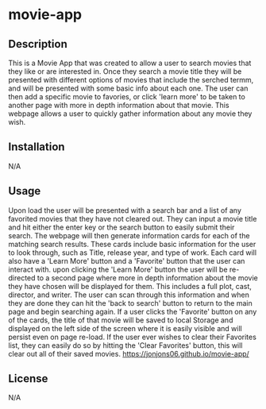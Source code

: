 # movie-app
## Description
This is a Movie App that was created to allow a user to search movies that they like or are interested in. Once they search a movie title they will be presented with different options of movies that include the serched termm, and will be presented with some basic info about each one. The user can then add a specific movie to favories, or click 'learn more' to be taken to another page with more in depth information about that movie. This webpage allows a user to quickly gather information about any movie they wish.

## Installation
N/A
## Usage
Upon load the user will be presented with a search bar and a list of any favorited movies that they have not cleared out. They can input a movie title and hit either the enter key or the search button to easily submit their search. The webpage will then generate information cards for each of the matching search results. These cards include basic information for the user to look through, such as Title, release year, and type of work. Each card will also have a 'Learn More' button and a 'Favorite' button that the user can interact with. upon clicking the 'Learn More' button the user will be re-directed to a second page where more in depth information about the movie they have chosen will be displayed for them. This includes a full plot, cast, director, and writer. The user can scan through this information and when they are done they can hit the 'back to search' button to return to the main page and begin searching again. If a user clicks the 'Favorite' button on any of the cards, the title of that movie will be saved to local Storage and displayed on the left side of the screen where it is easily visible and will persist even on page re-load. If the user ever wishes to clear their Favorites list, they can easily do so by hitting the 'Clear Favorites' button, this will clear out all of their saved movies. 
https://jonjons06.github.io/movie-app/
<img src="">

## License

N/A